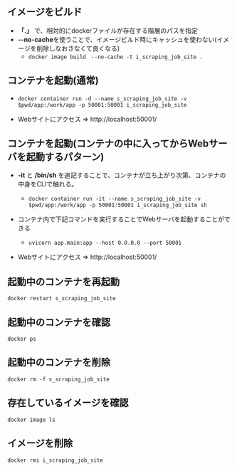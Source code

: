 ## イメージをビルド
- **「.」** で、相対的にdockerファイルが存在する階層のパスを指定
- **--no-cache**を使うことで、イメージビルド時にキャッシュを使わない(イメージを削除しなおさなくて良くなる)
  - `docker image build　--no-cache -t i_scraping_job_site .`

## コンテナを起動(通常)
<!-- - `docker container run -d --name s_scraping_job_site -p 50001:50001 i_scraping_job_site` -->
- `docker container run -d --name s_scraping_job_site -v $pwd/app:/work/app -p 50001:50001 i_scraping_job_site`

- Webサイトにアクセス => http://localhost:50001/

## コンテナを起動(コンテナの中に入ってからWebサーバを起動するパターン)
- **-it** と **/bin/sh** を追記することで、コンテナが立ち上がり次第、コンテナの中身をCLIで触れる。
  <!-- - `docker container run -it --name s_scraping_job_site -p 50001:50001 i_scraping_job_site sh` -->
  - `docker container run -it --name s_scraping_job_site -v $pwd/app:/work/app -p 50001:50001 i_scraping_job_site sh`

- コンテナ内で下記コマンドを実行することでWebサーバを起動することができる
  - `uvicorn app.main:app --host 0.0.0.0 --port 50001`

- Webサイトにアクセス => http://localhost:50001/

## 起動中のコンテナを再起動
`docker restart s_scraping_job_site`

## 起動中のコンテナを確認
`docker ps`

## 起動中のコンテナを削除
`docker rm -f s_scraping_job_site`

## 存在しているイメージを確認
`docker image ls`

## イメージを削除
`docker rmi i_scraping_job_site`
